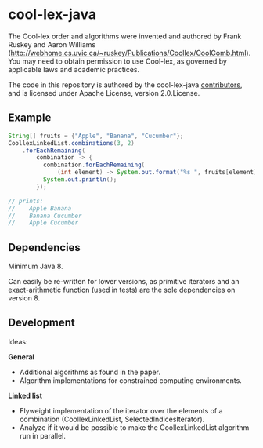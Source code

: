 # cool-lex-java

The Cool-lex order and algorithms were invented and authored by Frank Ruskey and Aaron Williams (<http://webhome.cs.uvic.ca/~ruskey/Publications/Coollex/CoolComb.html>).
You may need to obtain permission to use Cool-lex, as governed by applicable laws and academic practices.

The code in this repository is authored by the cool-lex-java [contributors](CONTRIBUTORS), and is licensed under Apache License, version 2.0.License.

## Example

```java
String[] fruits = {"Apple", "Banana", "Cucumber"};
CoollexLinkedList.combinations(3, 2)
    .forEachRemaining(
        combination -> {
          combination.forEachRemaining(
              (int element) -> System.out.format("%s ", fruits[element]));
          System.out.println();
        });

// prints:
//    Apple Banana
//    Banana Cucumber
//    Apple Cucumber
```

## Dependencies

Minimum Java 8.

Can easily be re-written for lower versions, as primitive iterators and an exact-arithmetic function (used in tests) are the sole dependencies on version 8.

## Development

Ideas:

**General**

* Additional algorithms as found in the paper.
* Algorithm implementations for constrained computing environments.

**Linked list**

* Flyweight implementation of the iterator over the elements of a combination (CoollexLinkedList, SelectedIndicesIterator).
* Analyze if it would be possible to make the CoollexLinkedList algorithm run in parallel.
